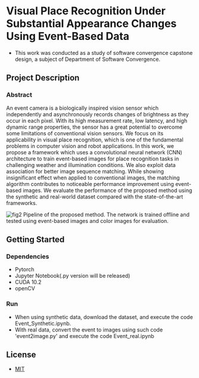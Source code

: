# Visual Place Recognition Under Substantial Appearance Changes Using Event-Based Data
* This work was conducted as a study of software convergence capstone design, a subject of Department of Software Convergence.

## Project Description
### Abstract
An event camera is a biologically inspired vision sensor which independently and
asynchronously records changes of brightness as they occur in each pixel. With its high
measurement rate, low latency, and high dynamic range properties, the sensor has a great
potential to overcome some limitations of conventional vision sensors. We focus on its
applicability in visual place recognition, which is one of the fundamental problems in
computer vision and robot applications. In this work, we propose a framework which
uses a convolutional neural network (CNN) architecture to train event-based images for
place recognition tasks in challenging weather and illumination conditions. We also
exploit data association for better image sequence matching. While showing insignificant effect when applied to conventional images, the matching algorithm contributes to
noticeable performance improvement using event-based images. We evaluate the performance of the proposed method using the synthetic and real-world dataset compared with
the state-of-the-art frameworks.

![fig2](https://user-images.githubusercontent.com/45928371/84344336-72cb2d80-abe5-11ea-9658-fac787b5c701.png)
Pipeline of the proposed method. The network is trained offline and tested using
event-based images and color images for evaluation.

## Getting Started
### Dependencies
* Pytorch
* Jupyter Notebook(.py version will be released)
* CUDA 10.2
* openCV

### Run
* When using synthetic data, download the dataset, and execute the code Event_Synthetic.ipynb.
* With real data, convert the event to images using such code 'event2image.py' and execute the code Event_real.ipynb

## License
* [MIT](https://choosealicense.com/licenses/mit/)

